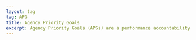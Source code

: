 ```yaml
---
layout: tag
tag: APG
title: Agency Priority Goals
excerpt: Agency Priority Goals (APGs) are a performance accountability structure of the GPRA Modernization Act that provides agencies a mechanism to focus leadership priorities, set outcomes, and measure results, bringing focus to mission areas where agencies need to drive significant progress and change.
---
```

